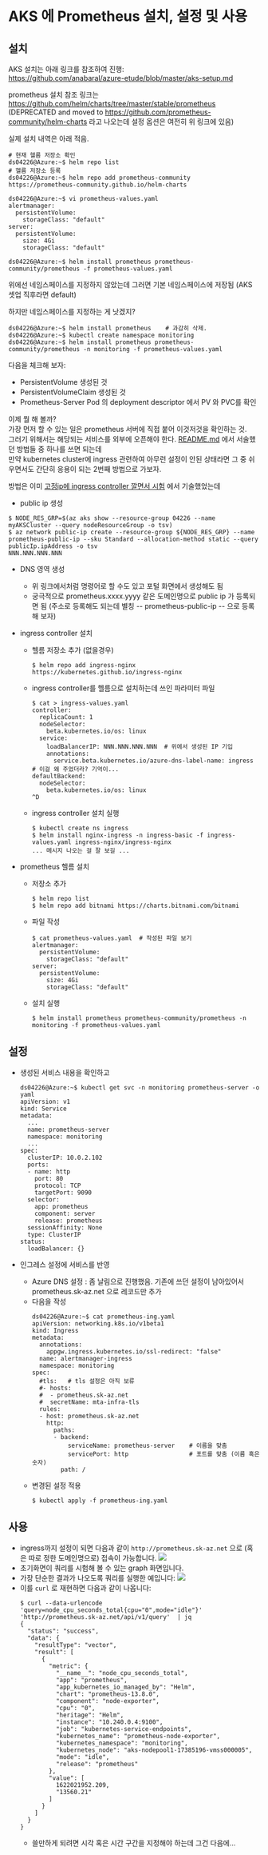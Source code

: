 # AKS 에 Prometheus 설치, 설정 및 사용

## 설치

AKS 설치는 아래 링크를 참조하여 진행:  
https://github.com/anabaral/azure-etude/blob/master/aks-setup.md

prometheus 설치 참조 링크는 https://github.com/helm/charts/tree/master/stable/prometheus  
(DEPRECATED and moved to https://github.com/prometheus-community/helm-charts 라고 나오는데 설정 옵션은 여전히 위 링크에 있음)  

실제 설치 내역은 아래 적음.
```
# 현재 헬름 저장소 확인
ds04226@Azure:~$ helm repo list
# 헬름 저장소 등록
ds04226@Azure:~$ helm repo add prometheus-community https://prometheus-community.github.io/helm-charts

ds04226@Azure:~$ vi prometheus-values.yaml
alertmanager:
  persistentVolume:
    storageClass: "default"
server:
  persistentVolume:
    size: 4Gi
    storageClass: "default"

ds04226@Azure:~$ helm install prometheus prometheus-community/prometheus -f prometheus-values.yaml
```
위에선 네임스페이스를 지정하지 않았는데 그러면 기본 네임스페이스에 저장됨 (AKS 셋업 직후라면 default)

하지만 네임스페이스를 지정하는 게 낫겠지?

```
ds04226@Azure:~$ helm install prometheus    # 과감히 삭제.
ds04226@Azure:~$ kubectl create namespace monitoring
ds04226@Azure:~$ helm install prometheus prometheus-community/prometheus -n monitoring -f prometheus-values.yaml
```

다음을 체크해 보자:
- PersistentVolume 생성된 것
- PersistentVolumeClaim 생성된 것
- Prometheus-Server Pod 의 deployment descriptor 에서 PV 와 PVC를 확인

이제 뭘 해 볼까?  
가장 먼저 할 수 있는 일은 prometheus 서버에 직접 붙어 이것저것을 확인하는 것.  
그러기 위해서는 해당되는 서비스를 외부에 오픈해야 한다. [README.md](https://github.com/anabaral/azure-etude#aks%EC%97%90%EC%84%9C-%EC%84%9C%EB%B9%84%EC%8A%A4%EB%A5%BC-%EC%99%B8%EB%B6%80-%EC%97%B0%EA%B2%B0) 에서 서술했던 방법들 중 하나를 쓰면 되는데  
만약 kubernetes cluster에 ingress 관련하여 아무런 설정이 안된 상태라면 그 중 쉬우면서도 간단히 응용이 되는 2번째 방법으로 가보자.

방법은 이미 [고정ip에 ingress controller 깔면서 시험](https://github.com/anabaral/azure-etude/blob/master/aks-ing-try1.md) 에서 기술했었는데 

* public ip 생성
```
$ NODE_RES_GRP=$(az aks show --resource-group 04226 --name myAKSCluster --query nodeResourceGroup -o tsv)
$ az network public-ip create --resource-group ${NODE_RES_GRP} --name prometheus-public-ip --sku Standard --allocation-method static --query publicIp.ipAddress -o tsv
NNN.NNN.NNN.NNN
```

* DNS 영역 생성
  - 위 링크에서처럼 명령어로 할 수도 있고 포털 화면에서 생성해도 됨
  - 궁극적으로 prometheus.xxxx.yyyy 같은 도메인명으로 public ip 가 등록되면 됨 (주소로 등록해도 되는데 별칭 -- prometheus-public-ip -- 으로 등록해 보자)

* ingress controller 설치
  - 헬름 저장소 추가 (없을경우)
    ```
    $ helm repo add ingress-nginx https://kubernetes.github.io/ingress-nginx 
    ```

  - ingress controller를 헬름으로 설치하는데 쓰인 파라미터 파일
    ```
    $ cat > ingress-values.yaml
    controller:
      replicaCount: 1
      nodeSelector:
        beta.kubernetes.io/os: linux
      service:
        loadBalancerIP: NNN.NNN.NNN.NNN  # 위에서 생성된 IP 기입
        annotations:
          service.beta.kubernetes.io/azure-dns-label-name: ingress # 이걸 왜 주었더라? 기억이...
    defaultBackend:
      nodeSelector:
        beta.kubernetes.io/os: linux
    ^D
    ```

  - ingress controller 설치 실행
    ```
    $ kubectl create ns ingress
    $ helm install nginx-ingress -n ingress-basic -f ingress-values.yaml ingress-nginx/ingress-nginx
    ... 메시지 나오는 걸 잘 보길 ...
    ```

* prometheus 헬름 설치
  - 저장소 추가
    ``` 
    $ helm repo list
    $ helm repo add bitnami https://charts.bitnami.com/bitnami
    ```
  - 파일 작성
    ```
    $ cat prometheus-values.yaml  # 작성된 파일 보기
    alertmanager:
      persistentVolume:
        storageClass: "default"
    server:
      persistentVolume:
        size: 4Gi
        storageClass: "default"
    ```
  - 설치 실행
    ```
    $ helm install prometheus prometheus-community/prometheus -n monitoring -f prometheus-values.yaml
    ```


## 설정

* 생성된 서비스 내용을 확인하고 
  ```
  ds04226@Azure:~$ kubectl get svc -n monitoring prometheus-server -o yaml
  apiVersion: v1
  kind: Service
  metadata:
    ...
    name: prometheus-server
    namespace: monitoring
    ...
  spec:
    clusterIP: 10.0.2.102
    ports:
    - name: http
      port: 80
      protocol: TCP
      targetPort: 9090
    selector:
      app: prometheus
      component: server
      release: prometheus
    sessionAffinity: None
    type: ClusterIP
  status:
    loadBalancer: {}
  ```

* 인그레스 설정에 서비스를 반영
  - Azure DNS 설정 : 좀 날림으로 진행했음. 기존에 쓰던 설정이 남아있어서 prometheus.sk-az.net 으로 레코드만 추가
  - 다음을 작성
    ```
    ds04226@Azure:~$ cat prometheus-ing.yaml
    apiVersion: networking.k8s.io/v1beta1
    kind: Ingress
    metadata:
      annotations:
        appgw.ingress.kubernetes.io/ssl-redirect: "false"
      name: alertmanager-ingress
      namespace: monitoring
    spec:
      #tls:   # tls 설정은 아직 보류
      #- hosts:
      #  - prometheus.sk-az.net
      #  secretName: mta-infra-tls
      rules:
      - host: prometheus.sk-az.net
        http:
          paths:
          - backend:
              serviceName: prometheus-server    # 이름을 맞춤
              servicePort: http                 # 포트를 맞춤 (이름 혹은 숫자)
            path: /
    ```
  - 변경된 설정 적용
    ```
    $ kubectl apply -f prometheus-ing.yaml
    ```

## 사용

* ingress까지 설정이 되면 다음과 같이 `http://prometheus.sk-az.net` 으로 (혹은 따로 정한 도메인명으로) 접속이 가능합니다. 
  ![](https://github.com/anabaral/azure-etude/blob/master/img/prometheus-01.png)
* 초기화면이 쿼리를 시험해 볼 수 있는 graph 화면입니다.
* 가장 단순한 결과가 나오도록 쿼리를 실행한 예입니다:
  ![](https://github.com/anabaral/azure-etude/blob/master/img/prometheus-02.png)
* 이를 `curl` 로 재현하면 다음과 같이 나옵니다:
  ```
  $ curl --data-urlencode 'query=node_cpu_seconds_total{cpu="0",mode="idle"}' 'http://prometheus.sk-az.net/api/v1/query'  | jq
  {
    "status": "success",
    "data": {
      "resultType": "vector",
      "result": [
        {
          "metric": {
            "__name__": "node_cpu_seconds_total",
            "app": "prometheus",
            "app_kubernetes_io_managed_by": "Helm",
            "chart": "prometheus-13.8.0",
            "component": "node-exporter",
            "cpu": "0",
            "heritage": "Helm",
            "instance": "10.240.0.4:9100",
            "job": "kubernetes-service-endpoints",
            "kubernetes_name": "prometheus-node-exporter",
            "kubernetes_namespace": "monitoring",
            "kubernetes_node": "aks-nodepool1-17385196-vmss000005",
            "mode": "idle",
            "release": "prometheus"
          },
          "value": [
            1622021952.209,
            "13560.21"
          ]
        }
      ]
    }
  }
  ```
  * 쓸만하게 되려면 시각 혹은 시간 구간을 지정해야 하는데 그건 다음에...


